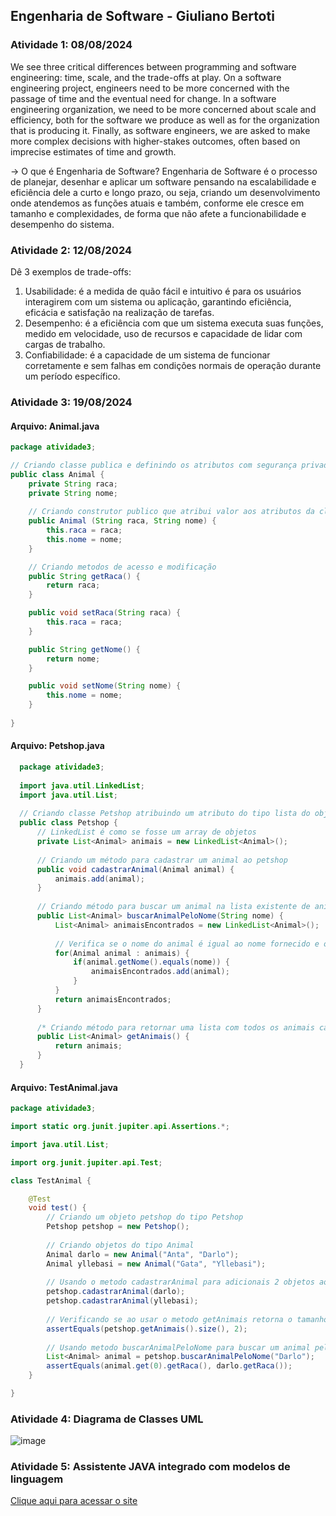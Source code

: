 ## Engenharia de Software - Giuliano Bertoti

### Atividade 1: 08/08/2024

We see three critical differences between programming and software engineering: time, scale, and the trade-offs at play. On a software engineering project, engineers need to be more concerned with the passage of time and the eventual need for change. In a software engineering organization, we need to be more concerned about scale and efficiency, both for the software we produce as well as for the organization that is producing it. Finally, as software engineers, we are asked to make more complex decisions with higher-stakes outcomes, often based on imprecise estimates of time and growth.

-> O que é Engenharia de Software?
Engenharia de Software é o processo de planejar, desenhar e aplicar um software pensando na escalabilidade e eficiência dele a curto e longo prazo, ou seja, criando um desenvolvimento onde atendemos as funções atuais e também, conforme ele cresce em tamanho e complexidades, de forma que não afete a funcionabilidade e desempenho do sistema.

### Atividade  2: 12/08/2024 
Dê 3 exemplos de trade-offs:

1. Usabilidade: é a medida de quão fácil e intuitivo é para os usuários interagirem com um sistema ou aplicação, garantindo eficiência, eficácia e satisfação na realização de tarefas.
2. Desempenho: é a eficiência com que um sistema executa suas funções, medido em velocidade, uso de recursos e capacidade de lidar com cargas de trabalho.
3. Confiabilidade: é a capacidade de um sistema de funcionar corretamente e sem falhas em condições normais de operação durante um período específico.

### Atividade 3: 19/08/2024 

#### Arquivo: Animal.java

```java
package atividade3;

// Criando classe publica e definindo os atributos com segurança privada
public class Animal {
	private String raca;
	private String nome;
	
	// Criando construtor publico que atribui valor aos atributos da classe
	public Animal (String raca, String nome) {
		this.raca = raca;
		this.nome = nome;
	}

	// Criando metodos de acesso e modificação
	public String getRaca() {
		return raca;
	}

	public void setRaca(String raca) {
		this.raca = raca;
	}

	public String getNome() {
		return nome;
	}

	public void setNome(String nome) {
		this.nome = nome;
	}
		
}
```

#### Arquivo: Petshop.java
```java
  package atividade3;
  
  import java.util.LinkedList;
  import java.util.List;
  
  // Criando classe Petshop atribuindo um atributo do tipo lista do objeto Animal
  public class Petshop {
      // LinkedList é como se fosse um array de objetos
      private List<Animal> animais = new LinkedList<Animal>();
      
      // Criando um método para cadastrar um animal ao petshop
      public void cadastrarAnimal(Animal animal) {
          animais.add(animal);
      }
      
      // Criando método para buscar um animal na lista existente de animais do petshop
      public List<Animal> buscarAnimalPeloNome(String nome) {
          List<Animal> animaisEncontrados = new LinkedList<Animal>();
          
          // Verifica se o nome do animal é igual ao nome fornecido e o adiciona à lista de animais encontrados
          for(Animal animal : animais) {
              if(animal.getNome().equals(nome)) {
                  animaisEncontrados.add(animal);
              }
          }
          return animaisEncontrados;
      }
      
      /* Criando método para retornar uma lista com todos os animais cadastrados */
      public List<Animal> getAnimais() {
          return animais;
      }
  }
```

#### Arquivo: TestAnimal.java
```java
package atividade3;

import static org.junit.jupiter.api.Assertions.*;

import java.util.List;

import org.junit.jupiter.api.Test;

class TestAnimal {

	@Test
	void test() {
		// Criando um objeto petshop do tipo Petshop
		Petshop petshop = new Petshop();
		
		// Criando objetos do tipo Animal
		Animal darlo = new Animal("Anta", "Darlo");
		Animal yllebasi = new Animal("Gata", "Yllebasi");
		
		// Usando o metodo cadastrarAnimal para adicionais 2 objetos ao petshop
		petshop.cadastrarAnimal(darlo);
		petshop.cadastrarAnimal(yllebasi);
		
		// Verificando se ao usar o metodo getAnimais retorna o tamanho 2 (quantidade de itens)
		assertEquals(petshop.getAnimais().size(), 2);
		
		// Usando metodo buscarAnimalPeloNome para buscar um animal pelo nome 'Darlo', e esta verificando se o Darlo tem a mesma raca do objeto darlo
		List<Animal> animal = petshop.buscarAnimalPeloNome("Darlo");
		assertEquals(animal.get(0).getRaca(), darlo.getRaca());
	}

}

```

### Atividade  4: Diagrama de Classes UML

![image](https://github.com/user-attachments/assets/166b0055-2718-4c36-9916-7ec8c37e41b8)




### Atividade  5: Assistente JAVA integrado com modelos de linguagem
[Clique aqui para acessar o site](https://github.com/arafaellacruz/bertoti/tree/main/Eng%20SW/LoLBuildBuddy)


